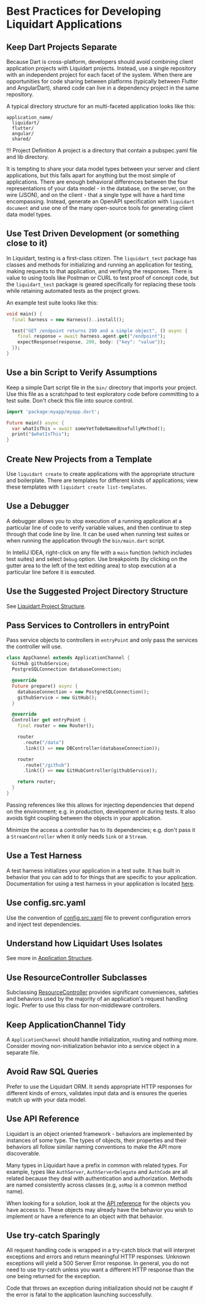 # Best Practices for Developing Liquidart Applications

## Keep Dart Projects Separate

Because Dart is cross-platform, developers should avoid combining client application projects with Liquidart projects. Instead, use a single repository with an independent project for each facet of the system. When there are opportunities for code sharing between platforms (typically between Flutter and AngularDart), shared code can live in a dependency project in the same repository.

A typical directory structure for an multi-faceted application looks like this:

```
application_name/
  liquidart/
  flutter/
  angular/
  shared/
```

!!! Project Definition
    A project is a directory that contain a pubspec.yaml file and lib directory.

It is tempting to share your data model types between your server and client applications, but this falls apart for anything but the most simple of applications. There are enough behavioral differences between the four representations of your data model - in the database, on the server, on the wire (JSON), and on the client - that a single type will have a hard time encompassing. Instead, generate an OpenAPI specification with `liquidart document` and use one of the many open-source tools for generating client data model types.

## Use Test Driven Development (or something close to it)

In Liquidart, testing is a first-class citizen. The `liquidart_test` package has classes and methods for initializing and running an application for testing, making requests to that application, and verifying the responses. There is value to using tools like Postman or CURL to test proof of concept code, but the `liquidart_test` package is geared specifically for replacing these tools while retaining automated tests as the project grows.

An example test suite looks like this:

```dart
void main() {
  final harness = new Harness()..install();

  test("GET /endpoint returns 200 and a simple object", () async {
    final response = await harness.agent.get("/endpoint");
    expectResponse(response, 200, body: {"key": "value"});
  });
}
```

## Use a bin Script to Verify Assumptions

Keep a simple Dart script file in the `bin/` directory that imports your project. Use this file as a scratchpad to test exploratory code before committing to a test suite. Don't check this file into source control.

```dart
import 'package:myapp/myapp.dart';

Future main() async {
  var whatIsThis = await someYetToBeNamedUsefullyMethod();
  print("$whatIsThis");
}
```

## Create New Projects from a Template

Use `liquidart create` to create applications with the appropriate structure and boilerplate. There are templates for different kinds of applications; view these templates with `liquidart create list-templates`.

## Use a Debugger

A debugger allows you to stop execution of a running application at a particular line of code to verify variable values, and then continue to step through that code line by line. It can be used when running test suites or when running the application through the `bin/main.dart` script.

In IntelliJ IDEA, right-click on any file with a `main` function (which includes test suites) and select `Debug` option. Use breakpoints (by clicking on the gutter area to the left of the text editing area) to stop execution at a particular line before it is executed.

## Use the Suggested Project Directory Structure

See [Liquidart Project Structure](https://aldrinsartfactory.github.io/liquidart/application/structure/#liquidart-project-structure-and-organization).

## Pass Services to Controllers in entryPoint

Pass service objects to controllers in `entryPoint` and only pass the services the controller will use.

```dart
class AppChannel extends ApplicationChannel {
  GitHub githubService;
  PostgreSQLConnection databaseConnection;

  @override
  Future prepare() async {
    databaseConnection = new PostgreSQLConnection();
    githubService = new GitHub();
  }

  @override
  Controller get entryPoint {
    final router = new Router();

    router
      .route("/data")
      .link(() => new DBController(databaseConnection));

    router
      .route("/github")
      .link(() => new GitHubController(githubService));

    return router;
  }
}
```

Passing references like this allows for injecting dependencies that depend on the environment; e.g. in production, development or during tests. It also avoids tight coupling between the objects in your application.

Minimize the access a controller has to its dependencies; e.g. don't pass it a `StreamController` when it only needs `Sink` or a `Stream`.

## Use a Test Harness

A test harness initializes your application in a test suite. It has built in behavior that you can add to for things that are specific to your application. Documentation for using a test harness in your application is located [here](https://aldrinsartfactory.github.io/liquidart/testing/tests/).

## Use config.src.yaml

Use the convention of [config.src.yaml](https://aldrinsartfactory.github.io/liquidart/application/configure/) file to prevent configuration errors and inject test dependencies.

## Understand how Liquidart Uses Isolates

See more in [Application Structure](https://aldrinsartfactory.github.io/liquidart/application/structure/).

## Use ResourceController Subclasses

Subclassing [ResourceController](https://aldrinsartfactory.github.io/liquidart/http/resource_controller/) provides significant conveniences, safeties and behaviors used by the majority of an application's request handling logic. Prefer to use this class for non-middleware controllers.

## Keep ApplicationChannel Tidy

A `ApplicationChannel` should handle initialization, routing and nothing more. Consider moving non-initialization behavior into a service object in a separate file.

## Avoid Raw SQL Queries

Prefer to use the Liquidart ORM. It sends appropriate HTTP responses for different kinds of errors, validates input data and is ensures the queries match up with your data model.

## Use API Reference

Liquidart is an object oriented framework - behaviors are implemented by instances of some type. The types of objects, their properties and their behaviors all follow similar naming conventions to make the API more discoverable.

Many types in Liquidart have a prefix in common with related types. For example, types like `AuthServer`, `AuthServerDelegate` and `AuthCode` are all related because they deal with authentication and authorization. Methods are named consistently across classes (e.g, `asMap` is a common method name).

When looking for a solution, look at the [API reference](https://pub.dev/documentation/liquidart/latest/) for the objects you have access to. These objects may already have the behavior you wish to implement or have a reference to an object with that behavior.

## Use try-catch Sparingly

All request handling code is wrapped in a try-catch block that will interpret exceptions and errors and return meaningful HTTP responses. Unknown exceptions will yield a 500 Server Error response. In general, you do not need to use try-catch unless you want a different HTTP response than the one being returned for the exception.

Code that throws an exception during initialization should not be caught if the error is fatal to the application launching successfully.